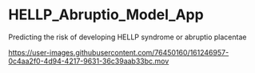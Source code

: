 # HELLP_Abruptio_Model_App
Predicting the risk of developing HELLP syndrome or abruptio placentae


https://user-images.githubusercontent.com/76450160/161246957-0c4aa2f0-4d94-4217-9631-36c39aab33bc.mov

